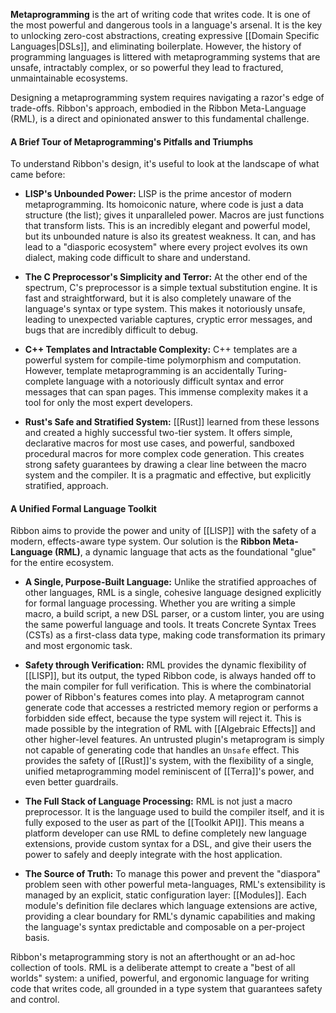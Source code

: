 **Metaprogramming** is the art of writing code that writes code. It is one of
the most powerful and dangerous tools in a language's arsenal. It is the key to
unlocking zero-cost abstractions, creating expressive
[[Domain Specific Languages|DSLs]], and eliminating boilerplate. However, the
history of programming languages is littered with metaprogramming systems that
are unsafe, intractably complex, or so powerful they lead to fractured,
unmaintainable ecosystems.

Designing a metaprogramming system requires navigating a razor's edge of
trade-offs. Ribbon's approach, embodied in the Ribbon Meta-Language (RML), is a
direct and opinionated answer to this fundamental challenge.

#### A Brief Tour of Metaprogramming's Pitfalls and Triumphs

To understand Ribbon's design, it's useful to look at the landscape of what came before:

- **LISP's Unbounded Power:** LISP is the prime ancestor of modern
  metaprogramming. Its homoiconic nature, where code is just a data structure
  (the list); gives it unparalleled power. Macros are just functions that
  transform lists. This is an incredibly elegant and powerful model, but its
  unbounded nature is also its greatest weakness. It can, and has lead to a
  "diasporic ecosystem" where every project evolves its own dialect, making code
  difficult to share and understand.

- **The C Preprocessor's Simplicity and Terror:** At the other end of the
  spectrum, C's preprocessor is a simple textual substitution engine. It is fast
  and straightforward, but it is also completely unaware of the language's
  syntax or type system. This makes it notoriously unsafe, leading to unexpected
  variable captures, cryptic error messages, and bugs that are incredibly
  difficult to debug.

- **C++ Templates and Intractable Complexity:** C++ templates are a powerful
  system for compile-time polymorphism and computation. However, template
  metaprogramming is an accidentally Turing-complete language with a notoriously
  difficult syntax and error messages that can span pages. This immense
  complexity makes it a tool for only the most expert developers.

- **Rust's Safe and Stratified System:** [[Rust]] learned from these lessons and
  created a highly successful two-tier system. It offers simple, declarative
  macros for most use cases, and powerful, sandboxed procedural macros for more
  complex code generation. This creates strong safety guarantees by drawing a
  clear line between the macro system and the compiler. It is a pragmatic and
  effective, but explicitly stratified, approach.

#### A Unified Formal Language Toolkit

Ribbon aims to provide the power and unity of [[LISP]] with the safety of a
modern, effects-aware type system. Our solution is the **Ribbon Meta-Language (RML)**,
a dynamic language that acts as the foundational "glue" for the entire ecosystem.

- **A Single, Purpose-Built Language:** Unlike the stratified approaches of
  other languages, RML is a single, cohesive language designed explicitly for
  formal language processing. Whether you are writing a simple macro, a build
  script, a new DSL parser, or a custom linter, you are using the same powerful
  language and tools. It treats Concrete Syntax Trees (CSTs) as a first-class
  data type, making code transformation its primary and most ergonomic task.

- **Safety through Verification:** RML provides the dynamic flexibility of
  [[LISP]], but its output, the typed Ribbon code, is always handed off to the
  main compiler for full verification. This is where the combinatorial power of
  Ribbon's features comes into play. A metaprogram cannot generate code that
  accesses a restricted memory region or performs a forbidden side effect,
  because the type system will reject it. This is made possible by the
  integration of RML with [[Algebraic Effects]] and other higher-level features.
  An untrusted plugin's metaprogram is simply not capable of generating code
  that handles an `Unsafe` effect. This provides the safety of [[Rust]]'s
  system, with the flexibility of a single, unified metaprogramming model
  reminiscent of [[Terra]]'s power, and even better guardrails.

- **The Full Stack of Language Processing:** RML is not just a macro
  preprocessor. It is the language used to build the compiler itself, and it is
  fully exposed to the user as part of the [[Toolkit API]]. This means a
  platform developer can use RML to define completely new language extensions,
  provide custom syntax for a DSL, and give their users the power to safely and
  deeply integrate with the host application.

- **The Source of Truth:** To manage this power and prevent the "diaspora"
  problem seen with other powerful meta-languages, RML's extensibility is
  managed by an explicit, static configuration layer: [[Modules]]. Each module's
  definition file declares which language extensions are active, providing a
  clear boundary for RML's dynamic capabilities and making the language's syntax
  predictable and composable on a per-project basis.

Ribbon's metaprogramming story is not an afterthought or an
ad-hoc collection of tools. RML is a deliberate attempt to create a "best of all
worlds" system: a unified, powerful, and ergonomic language for writing code
that writes code, all grounded in a type system that guarantees safety and
control.